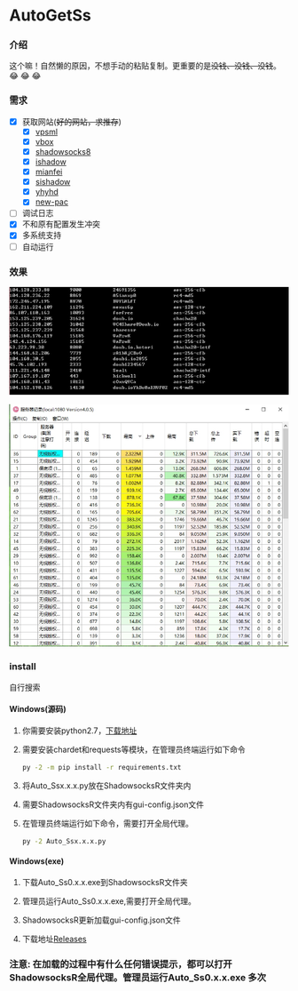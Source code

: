 # AutoGetSs
### 介绍

这个嘛！自然懒的原因，不想手动的粘贴复制。更重要的是~~没钱、没钱、没钱~~。:joy: :joy: :joy:

### 需求

- [x] 获取网站(~~好的网站，求推存~~)
    - [x] [vpsml](http://ss.vpsml.site/)
    - [x] [vbox](https://www.vbox.co/)
    - [x] [shadowsocks8](http://free.shadowsocks8.cc/)
    - [x] [ishadow](https://ishadow.info/)
    - [x] [mianfei](http://www.shadowsocks.asia/mianfei/10.html)
    - [x] [sishadow](http://ishadow.info/)
    - [x] [yhyhd](https://xsjs.yhyhd.org/free-ss/)
    - [x] [new-pac](https://github.com/Alvin9999/new-pac/wiki/ss%E5%85%8D%E8%B4%B9%E8%B4%A6%E5%8F%B7)
- [ ] 调试日志
- [x] 不和原有配置发生冲突
- [x] 多系统支持
- [ ] 自动运行

### 效果
![](./img/getSs_img.jpg)

![](./img/Ss_img.jpg)

### install
自行搜索

#### Windows(源码)

1. 你需要安装python2.7，[下载地址](https://www.python.org/)

2. 需要安装chardet和requests等模块，在管理员终端运行如下命令

   ```cmd
   py -2 -m pip install -r requirements.txt
   ```

3. 将Auto_Ssx.x.x.py放在ShadowsocksR文件夹内

4. 需要ShadowsocksR文件夹内有gui-config.json文件

5. 在管理员终端运行如下命令，需要打开全局代理。
    ```cmd
    py -2 Auto_Ssx.x.x.py
    ```

#### Windows(exe)

1. 下载Auto_Ss0.x.x.exe到ShadowsocksR文件夹

2. 管理员运行Auto_Ss0.x.x.exe,需要打开全局代理。

3. ShadowsocksR更新加载gui-config.json文件

4. 下载地址[Releases](https://github.com/luxux/spider/releases)

### 注意: 在加载的过程中有什么任何错误提示，都可以打开ShadowsocksR全局代理。管理员运行Auto_Ss0.x.x.exe **多次**
